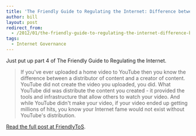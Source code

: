 ```yaml
---
title: 'The Friendly Guide to Regulating the Internet: Difference between a Distributor and a Creator'
author: bill
layout: post
redirect_from:
  - /2012/01/the-friendly-guide-to-regulating-the-internet-difference-between-a-distributor-and-a-creator/
tags:
  - Internet Governance
---
```

Just put up part 4 of The Friendly Guide to Regulating the Internet.

> If you've ever uploaded a home video to YouTube then you know the difference
> between a distributor of content and a creator of content. YouTube did not
> create the video you uploaded, you did. What YouTube did was distribute the
> content you created - it provided the tools and infrastructure that allow
> others to watch your video. And while YouTube didn't make your video, if your
> video ended up getting millions of hits, you know your Internet fame would
> not exist without YouTube's distribution.

[Read the full post at FriendlyToS](http://blog.friendlytos.org/?p=99).
